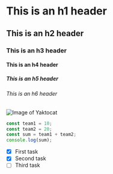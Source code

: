 # This is an h1 header
## This is an h2 header
### This is an h3 header
#### This is an h4 header
##### This is an h5 header
###### This is an h6 header

![Image of Yaktocat](https://octodex.github.com/images/yaktocat.png)

```javascript
const team1 = 10;
const team2 = 20;
const sum = team1 + team2;
console.log(sum);
```
- [x] First task
- [x] Second task
- [ ] Third task
